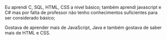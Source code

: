 Eu aprendi C, SQL, HTML, CSS a nivel básico;
também aprendi javascript e C# mas por falta de professor não tenho conhecimentos suficientes para ser considerado básico;

Gostava de aprender mais de JavaScript, Java e também gostava de saber mais de HTML e CSS.
